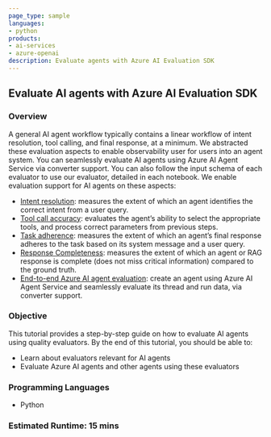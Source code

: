 ```yaml
---
page_type: sample
languages:
- python
products:
- ai-services
- azure-openai
description: Evaluate agents with Azure AI Evaluation SDK
---
```



## Evaluate AI agents with Azure AI Evaluation SDK

### Overview

A general AI agent workflow typically contains a linear workflow of intent resolution, tool calling, and final response, at a minimum. We abstracted these evaluation aspects to enable observability user for users into an agent system. You can seamlessly evaluate AI agents using Azure AI Agent Service via converter support. You can also follow the input schema of each evaluator to use our evaluator, detailed in each notebook. We enable evaluation support for AI agents on these aspects:
- [Intent resolution](https://aka.ms/intentresolution-sample): measures the extent of which an agent identifies the correct intent from a user query. 
- [Tool call accuracy](https://aka.ms/toolcallaccuracy-sample): evaluates the agent’s ability to select the appropriate tools, and process correct parameters from previous steps.
- [Task adherence](https://aka.ms/taskadherence-sample): measures the extent of which an agent’s final response adheres to the task based on its system message and a user query.
- [Response Completeness](https://aka.ms/rescompleteness-sample): measures the extent of which an agent or RAG response is complete (does not miss critical information) compared to the ground truth.
- [End-to-end Azure AI agent evaluation](https://aka.ms/e2e-agent-eval-sample): create an agent using Azure AI Agent Service and seamlessly evaluate its thread and run data, via converter support.

### Objective

This tutorial provides a step-by-step guide on how to evaluate AI agents using quality evaluators. By the end of this tutorial, you should be able to:

 - Learn about evaluators relevant for AI agents
 - Evaluate Azure AI agents and other agents using these evaluators   

### Programming Languages
 - Python

### Estimated Runtime: 15 mins